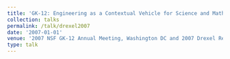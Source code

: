 ```yaml
---
title: 'GK-12: Engineering as a Contextual Vehicle for Science and Mathematics Education Poster'
collection: talks
permalink: /talk/drexel2007
date: '2007-01-01'
venue: '2007 NSF GK-12 Annual Meeting, Washington DC and 2007 Drexel Research (RISC) Day'
type: talk
---
```


